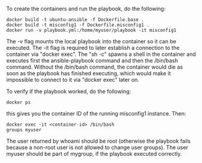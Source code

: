 To create the containers and run the playbook, do the following:

    docker build -t ubuntu-ansible -f Dockerfile.base .
    docker build -t misconfig1 -f Dockerfile.misconfig1 .
    docker run -v playbook.yml:/home/myuser/playbook -it misconfig1

The -v flag mounts the local playbook into the container so it can be executed. The -it flag is required to later establish a connection to the container via "docker exec". 
The "sh -c" spawns a shell in the container and executes first the ansible-playbook command and then the /bin/bash command. Without the /bin/bash command, the container would die as soon as the playbook has finished executing, which would make it impossible to connect to it via "docker exec" later on.


To verify if the playbook worked, do the following:

    docker ps

this gives you the container ID of the running misconfig1 instance. Then:

    docker exec -it <container-id> /bin/bash
    groups myuser

The user returned by whoami should be root (otherwise the playbook fails because a non-root user is not allowed to change user groups). The user myuser should be part of mygroup, if the playbook executed correctly.